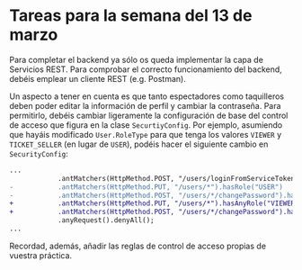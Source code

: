 # Tareas para la semana del 13 de marzo

Para completar el backend ya sólo os queda implementar la capa de Servicios REST. Para comprobar el correcto funcionamiento del backend, debéis emplear un cliente REST (e.g. Postman).

Un aspecto a tener en cuenta es que tanto espectadores como taquilleros deben poder editar la información de perfil y cambiar la contraseña. Para permitirlo, debéis cambiar ligeramente la configuración de base del control de acceso que figura en la clase `SecurtiyConfig`. Por ejemplo, asumiendo que hayáis modificado `User.RoleType` para que tenga los valores `VIEWER` y `TICKET_SELLER` (en lugar de `USER`), podéis hacer el siguiente cambio en `SecurityConfig`:

```diff
...
			.antMatchers(HttpMethod.POST, "/users/loginFromServiceToken").permitAll()
-			.antMatchers(HttpMethod.PUT, "/users/*").hasRole("USER")
-			.antMatchers(HttpMethod.POST, "/users/*/changePassword").hasRole("USER")
+			.antMatchers(HttpMethod.PUT, "/users/*").hasAnyRole("VIEWER", "TICKET_SELLER")
+			.antMatchers(HttpMethod.POST, "/users/*/changePassword").hasAnyRole("VIEWER", "TICKET_SELLER")
			.anyRequest().denyAll();
...
```

Recordad, además, añadir las reglas de control de acceso propias de vuestra práctica.